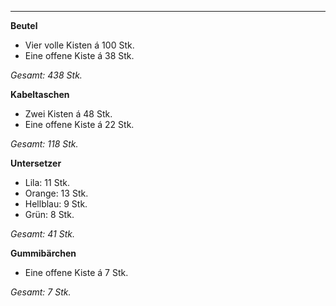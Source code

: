 ***
**Beutel**
- Vier volle Kisten á 100 Stk.
- Eine offene Kiste á 38 Stk.

*Gesamt: 438 Stk.*

**Kabeltaschen**
- Zwei Kisten á 48 Stk.
- Eine offene Kiste á 22 Stk.

*Gesamt: 118 Stk.*

**Untersetzer**
- Lila: 11 Stk. 
- Orange: 13 Stk.
- Hellblau: 9 Stk.
- Grün: 8 Stk.

*Gesamt: 41 Stk.*

**Gummibärchen**
- Eine offene Kiste á 7 Stk.

*Gesamt: 7 Stk.*